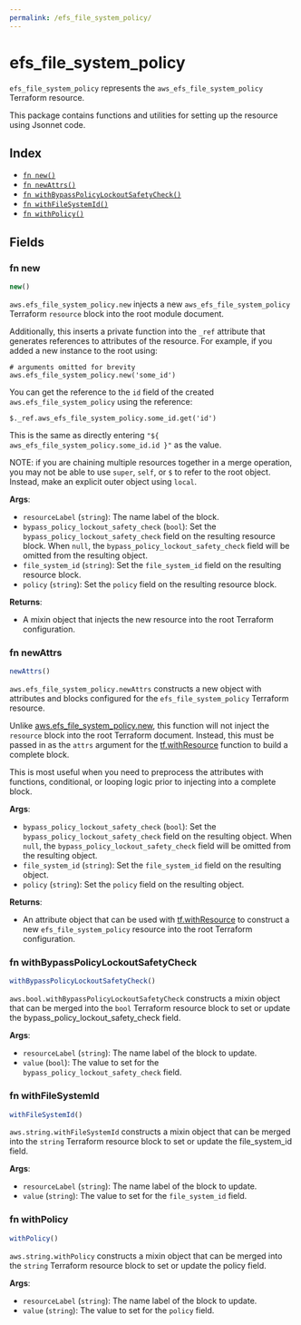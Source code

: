 ```yaml
---
permalink: /efs_file_system_policy/
---
```


# efs_file_system_policy

`efs_file_system_policy` represents the `aws_efs_file_system_policy` Terraform resource.



This package contains functions and utilities for setting up the resource using Jsonnet code.


## Index

* [`fn new()`](#fn-new)
* [`fn newAttrs()`](#fn-newattrs)
* [`fn withBypassPolicyLockoutSafetyCheck()`](#fn-withbypasspolicylockoutsafetycheck)
* [`fn withFileSystemId()`](#fn-withfilesystemid)
* [`fn withPolicy()`](#fn-withpolicy)

## Fields

### fn new

```ts
new()
```


`aws.efs_file_system_policy.new` injects a new `aws_efs_file_system_policy` Terraform `resource`
block into the root module document.

Additionally, this inserts a private function into the `_ref` attribute that generates references to attributes of the
resource. For example, if you added a new instance to the root using:

    # arguments omitted for brevity
    aws.efs_file_system_policy.new('some_id')

You can get the reference to the `id` field of the created `aws.efs_file_system_policy` using the reference:

    $._ref.aws_efs_file_system_policy.some_id.get('id')

This is the same as directly entering `"${ aws_efs_file_system_policy.some_id.id }"` as the value.

NOTE: if you are chaining multiple resources together in a merge operation, you may not be able to use `super`, `self`,
or `$` to refer to the root object. Instead, make an explicit outer object using `local`.

**Args**:
  - `resourceLabel` (`string`): The name label of the block.
  - `bypass_policy_lockout_safety_check` (`bool`): Set the `bypass_policy_lockout_safety_check` field on the resulting resource block. When `null`, the `bypass_policy_lockout_safety_check` field will be omitted from the resulting object.
  - `file_system_id` (`string`): Set the `file_system_id` field on the resulting resource block.
  - `policy` (`string`): Set the `policy` field on the resulting resource block.

**Returns**:
- A mixin object that injects the new resource into the root Terraform configuration.


### fn newAttrs

```ts
newAttrs()
```


`aws.efs_file_system_policy.newAttrs` constructs a new object with attributes and blocks configured for the `efs_file_system_policy`
Terraform resource.

Unlike [aws.efs_file_system_policy.new](#fn-new), this function will not inject the `resource`
block into the root Terraform document. Instead, this must be passed in as the `attrs` argument for the
[tf.withResource](https://github.com/tf-libsonnet/core/tree/main/docs#fn-withresource) function to build a complete block.

This is most useful when you need to preprocess the attributes with functions, conditional, or looping logic prior to
injecting into a complete block.

**Args**:
  - `bypass_policy_lockout_safety_check` (`bool`): Set the `bypass_policy_lockout_safety_check` field on the resulting object. When `null`, the `bypass_policy_lockout_safety_check` field will be omitted from the resulting object.
  - `file_system_id` (`string`): Set the `file_system_id` field on the resulting object.
  - `policy` (`string`): Set the `policy` field on the resulting object.

**Returns**:
  - An attribute object that can be used with [tf.withResource](https://github.com/tf-libsonnet/core/tree/main/docs#fn-withresource) to construct a new `efs_file_system_policy` resource into the root Terraform configuration.


### fn withBypassPolicyLockoutSafetyCheck

```ts
withBypassPolicyLockoutSafetyCheck()
```

`aws.bool.withBypassPolicyLockoutSafetyCheck` constructs a mixin object that can be merged into the `bool`
Terraform resource block to set or update the bypass_policy_lockout_safety_check field.



**Args**:
  - `resourceLabel` (`string`): The name label of the block to update.
  - `value` (`bool`): The value to set for the `bypass_policy_lockout_safety_check` field.


### fn withFileSystemId

```ts
withFileSystemId()
```

`aws.string.withFileSystemId` constructs a mixin object that can be merged into the `string`
Terraform resource block to set or update the file_system_id field.



**Args**:
  - `resourceLabel` (`string`): The name label of the block to update.
  - `value` (`string`): The value to set for the `file_system_id` field.


### fn withPolicy

```ts
withPolicy()
```

`aws.string.withPolicy` constructs a mixin object that can be merged into the `string`
Terraform resource block to set or update the policy field.



**Args**:
  - `resourceLabel` (`string`): The name label of the block to update.
  - `value` (`string`): The value to set for the `policy` field.
